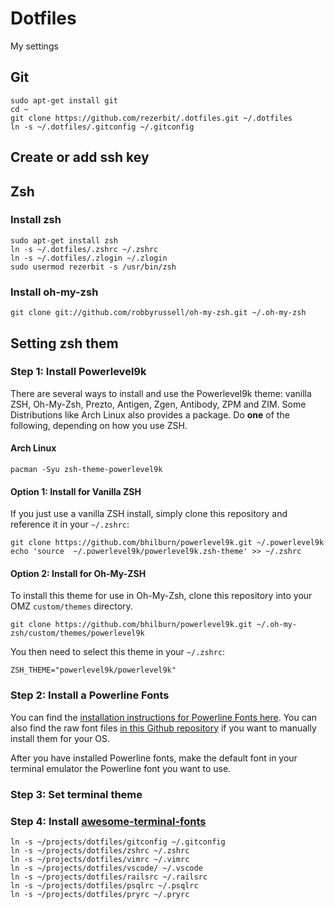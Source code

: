 # Dotfiles 

My settings

## Git

```
sudo apt-get install git
cd ~
git clone https://github.com/rezerbit/.dotfiles.git ~/.dotfiles
ln -s ~/.dotfiles/.gitconfig ~/.gitconfig
```
## Create or add ssh key

## Zsh
### Install zsh
```
sudo apt-get install zsh
ln -s ~/.dotfiles/.zshrc ~/.zshrc
ln -s ~/.dotfiles/.zlogin ~/.zlogin
sudo usermod rezerbit -s /usr/bin/zsh
```

### Install oh-my-zsh
```
git clone git://github.com/robbyrussell/oh-my-zsh.git ~/.oh-my-zsh
```

## Setting zsh them

### Step 1: Install Powerlevel9k
There are several ways to install and use the Powerlevel9k theme: vanilla ZSH, Oh-My-Zsh, Prezto, Antigen, Zgen, Antibody, ZPM and ZIM. Some Distributions like Arch Linux also provides a package. Do **one** of the following, depending on how you use ZSH.

#### Arch Linux

```
pacman -Syu zsh-theme-powerlevel9k
```

#### Option 1: Install for Vanilla ZSH

If you just use a vanilla ZSH install, simply clone this repository and reference it in your `~/.zshrc`:

```
git clone https://github.com/bhilburn/powerlevel9k.git ~/.powerlevel9k
echo 'source  ~/.powerlevel9k/powerlevel9k.zsh-theme' >> ~/.zshrc
```

#### Option 2: Install for Oh-My-ZSH

To install this theme for use in Oh-My-Zsh, clone this repository into your OMZ `custom/themes` directory.

```
git clone https://github.com/bhilburn/powerlevel9k.git ~/.oh-my-zsh/custom/themes/powerlevel9k
```

You then need to select this theme in your `~/.zshrc`:

```
ZSH_THEME="powerlevel9k/powerlevel9k"
```

### Step 2: Install a Powerline Fonts

You can find the [installation instructions for Powerline Fonts here](https://powerline.readthedocs.io/en/latest/installation/linux.html#fonts-installation). You can also find the raw font files [in this Github repository](https://github.com/powerline/fonts) if you want to manually install them for your OS.

After you have installed Powerline fonts, make the default font in your terminal emulator the Powerline font you want to use.

### Step 3: Set terminal theme
### Step 4: Install [awesome-terminal-fonts](https://github.com/gabrielelana/awesome-terminal-fonts)

```
ln -s ~/projects/dotfiles/gitconfig ~/.gitconfig
ln -s ~/projects/dotfiles/zshrc ~/.zshrc
ln -s ~/projects/dotfiles/vimrc ~/.vimrc
ln -s ~/projects/dotfiles/vscode/ ~/.vscode
ln -s ~/projects/dotfiles/railsrc ~/.railsrc
ln -s ~/projects/dotfiles/psqlrc ~/.psqlrc
ln -s ~/projects/dotfiles/pryrc ~/.pryrc
```
